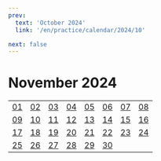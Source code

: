 ```yaml
---
prev:
  text: 'October 2024'
  link: '/en/practice/calendar/2024/10'

next: false
---
```


# November 2024

<table class="calendar">
	<tr>
		<td><a href=/en/practice/prob/2024/11/01>01</a><br><Badge type="tip" text="Def"/></td>
		<td><a href=/en/practice/prob/2024/11/02>02</a><br><Badge type="warning" text="Play"/></td>
		<td><a href=/en/practice/prob/2024/11/03>03</a><br><Badge type="danger" text="Bid"/></td>
		<td><a href=/en/practice/prob/2024/11/04>04</a><br><Badge type="warning" text="Play"/></td>
		<td><a href=/en/practice/prob/2024/11/05>05</a><br><Badge type="tip" text="Def"/></td>
		<td><a href=/en/practice/prob/2024/11/06>06</a><br><Badge type="danger" text="Bid"/></td>
		<td><a href=/en/practice/prob/2024/11/07>07</a><br><Badge type="warning" text="Play"/></td>
		<td><a href=/en/practice/prob/2024/11/08>08</a><br><Badge type="warning" text="Play"/></td>
	</tr>
	<tr>
		<td><a href=/en/practice/prob/2024/11/09>09</a><br><Badge type="warning" text="Play"/></td>
		<td><a href=/en/practice/prob/2024/11/10>10</a><br><Badge type="danger" text="Bid"/></td>
		<td><a href=/en/practice/prob/2024/11/11>11</a><br><Badge type="warning" text="Play"/></td>
		<td><a href=/en/practice/prob/2024/11/12>12</a><br><Badge type="tip" text="Def"/></td>
		<td><a href=/en/practice/prob/2024/11/13>13</a><br><Badge type="danger" text="Bid"/></td>
		<td><a href=/en/practice/prob/2024/11/14>14</a><br><Badge type="tip" text="Def"/></td>
		<td><a href=/en/practice/prob/2024/11/15>15</a><br><Badge type="warning" text="Play"/></td>
		<td><a href=/en/practice/prob/2024/11/16>16</a><br><Badge type="warning" text="Play"/></td>
	</tr>
	<tr>
		<td><a href=/en/practice/prob/2024/11/17>17</a><br><Badge type="danger" text="Bid"/></td>
		<td><a href=/en/practice/prob/2024/11/18>18</a><br><Badge type="warning" text="Play"/></td>
		<td><a href=/en/practice/prob/2024/11/19>19</a><br><Badge type="tip" text="Def"/></td>
		<td><a href=/en/practice/prob/2024/11/20>20</a><br><Badge type="danger" text="Bid"/></td>
		<td><a href=/en/practice/prob/2024/11/21>21</a><br><Badge type="warning" text="Play"/></td>
		<td><a href=/en/practice/prob/2024/11/22>22</a><br><Badge type="warning" text="Play"/></td>
		<td><a href=/en/practice/prob/2024/11/23>23</a><br><Badge type="tip" text="Def"/></td>
		<td><a href=/en/practice/prob/2024/11/24>24</a><br><Badge type="danger" text="Bid"/></td>
	</tr>
    <tr>
        <td><a href=/en/practice/prob/2024/11/25>25</a><br><Badge type="warning" text="Play"/></td>
		<td><a href=/en/practice/prob/2024/11/26>26</a><br><Badge type="tip" text="Def"/></td>
		<td><a href=/en/practice/prob/2024/11/27>27</a><br><Badge type="danger" text="Bid"/></td>
		<td><a href=/en/practice/prob/2024/11/28>28</a><br><Badge type="warning" text="Play"/></td>
		<td><a href=/en/practice/prob/2024/11/29>29</a><br><Badge type="warning" text="Play"/></td>
		<td><a href=/en/practice/prob/2024/11/30>30</a><br><Badge type="warning" text="Play"/></td>
		<td></td>
		<td></td>
	</tr>
</table>

[<Badge type="tip" text="Learning ->"/>](/en/learning/calendar/2024/11) <Badge type="info" text="Practice &uarr;"/>